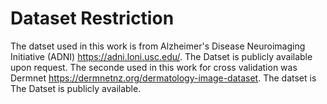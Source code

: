 # Dataset Restriction

The datset used in this work is from Alzheimer's Disease Neuroimaging Initiative (ADNI) https://adni.loni.usc.edu/. The Datset is publicly available upon request. 
The seconde used in this work for cross validation was Dermnet https://dermnetnz.org/dermatology-image-dataset. The datset is The Datset is publicly available.